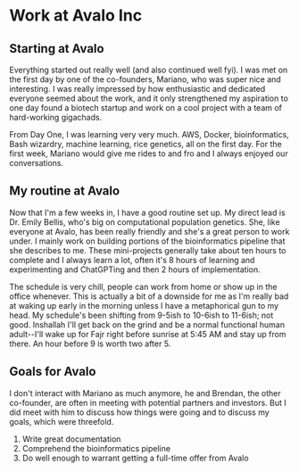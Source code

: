# Work at Avalo Inc

## Starting at Avalo
Everything started out really well (and also continued well fyi). I was met on the first day by one of the co-founders, Mariano, who was super nice and interesting. I was really impressed by how enthusiastic and dedicated everyone seemed about the work, and it only strengthened my aspiration to one day found a biotech startup and work on a cool project with a team of hard-working gigachads.

From Day One, I was learning very very much. AWS, Docker, bioinformatics, Bash wizardry, machine learning, rice genetics, all on the first day. For the first week, Mariano would give me rides to and fro and I always enjoyed our conversations.

## My routine at Avalo
Now that I'm a few weeks in, I have a good routine set up. My direct lead is Dr. Emily Bellis, who's big on computational population genetics. She, like everyone at Avalo, has been really friendly and she's a great person to work under. I mainly work on building portions of the bioinformatics pipeline that she describes to me. These mini-projects generally take about ten hours to complete and I always learn a lot, often it's 8 hours of learning and experimenting and ChatGPTing and then 2 hours of implementation.

The schedule is very chill, people can work from home or show up in the office whenever. This is actually a bit of a downside for me as I'm really bad at waking up early in the morning unless I have a metaphorical gun to my head. My schedule's been shifting from 9-5ish to 10-6ish to 11-6ish; not good. Inshallah I'll get back on the grind and be a normal functional human adult--I'll wake up for Fajr right before sunrise at 5:45 AM and stay up from there. An hour before 9 is worth two after 5.

## Goals for Avalo
I don't interact with Mariano as much anymore, he and Brendan, the other co-founder, are often in meeting with potential partners and investors. But I did meet with him to discuss how things were going and to discuss my goals, which were threefold.

1. Write great documentation
2. Comprehend the bioinformatics pipeline
3. Do well enough to warrant getting a full-time offer from Avalo
